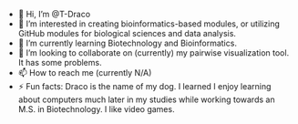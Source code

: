 - 👋 Hi, I’m @T-Draco
- 👀 I’m interested in creating bioinformatics-based modules, or utilizing GitHub modules for biological sciences and data analysis. 
- 🌱 I’m currently learning Biotechnology and Bioinformatics.
- 💞️ I’m looking to collaborate on (currently) my pairwise visualization tool. It has some problems. 
- 📫 How to reach me (currently N/A)
- ⚡ Fun facts: Draco is the name of my dog. I learned I enjoy learning about computers much later in my studies while working towards an M.S. in Biotechnology. I like video games. 

<!---
T-Draco/T-Draco is a ✨ special ✨ repository because its `README.md` (this file) appears on your GitHub profile.
You can click the Preview link to take a look at your changes.
--->
